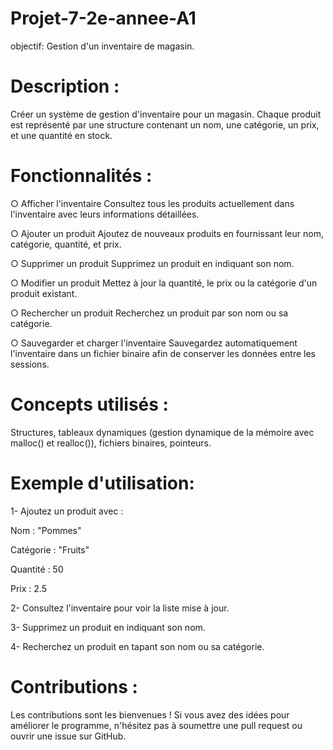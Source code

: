 # Projet-7-2e-annee-A1
objectif: Gestion d'un inventaire de magasin.

# Description :
Créer un système de gestion d'inventaire pour un magasin. Chaque produit est représenté par une structure contenant un nom, une catégorie, un prix, et une quantité en stock.

# Fonctionnalités :

○ Afficher l'inventaire
Consultez tous les produits actuellement dans l'inventaire avec leurs informations détaillées.

○  Ajouter un produit
Ajoutez de nouveaux produits en fournissant leur nom, catégorie, quantité, et prix.

○ Supprimer un produit
Supprimez un produit en indiquant son nom.

○  Modifier un produit
Mettez à jour la quantité, le prix ou la catégorie d'un produit existant.

○ Rechercher un produit
Recherchez un produit par son nom ou sa catégorie.

○ Sauvegarder et charger l'inventaire
Sauvegardez automatiquement l'inventaire dans un fichier binaire afin de conserver les données entre les sessions.

# Concepts utilisés :

Structures, tableaux dynamiques (gestion dynamique de la mémoire avec malloc() et realloc()), fichiers binaires, pointeurs.

# Exemple d'utilisation: 

1- Ajoutez un produit avec :

Nom : "Pommes"

Catégorie : "Fruits"

Quantité : 50

Prix : 2.5


2- Consultez l'inventaire pour voir la liste mise à jour.


3- Supprimez un produit en indiquant son nom.


4- Recherchez un produit en tapant son nom ou sa catégorie.


# Contributions :

Les contributions sont les bienvenues ! Si vous avez des idées pour améliorer le programme, n'hésitez pas à soumettre une pull request ou ouvrir une issue sur GitHub.
